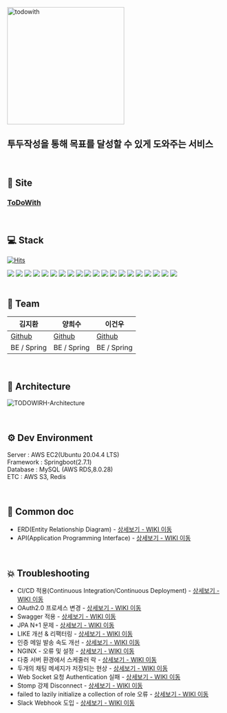<img width="272" alt="todowith" src="https://user-images.githubusercontent.com/39722357/182074339-6ad06851-2ffa-4510-a788-38dc9f7a28df.png">

## 투두작성을 통해 목표를 달성할 수 있게 도와주는 서비스
<br/>

## 🔗 Site
### [ToDoWith](https://todowith.co.kr/)

<br/>

## 💻 Stack
[![Hits](https://hits.seeyoufarm.com/api/count/incr/badge.svg?url=https%3A%2F%2Fgithub.com%2FHanghaeE5%2FBack-end&count_bg=%2379C83D&title_bg=%23555555&icon=&icon_color=%23E7E7E7&title=hits&edge_flat=false)](https://hits.seeyoufarm.com)
<div>
  <img src="https://img.shields.io/badge/springBoot-6DB33F?style=for-the-badge&logo=spring&logoColor=white">
  <img src="https://img.shields.io/badge/java-007396?style=for-the-badge&logo=java&logoColor=white"> 
  <img src="https://img.shields.io/badge/mysql-4479A1?style=for-the-badge&logo=mysql&logoColor=white">
  <img src="https://img.shields.io/badge/ubuntu-FCC624?style=for-the-badge&logo=linux&logoColor=black"> 
  <img src="https://img.shields.io/badge/amazonaws-232F3E?style=for-the-badge&logo=amazonaws&logoColor=white">
  <img src="https://img.shields.io/badge/amazonec2-FF9900?style=for-the-badge&logo=amazonec2&logoColor=white">
  <img src="https://img.shields.io/badge/amazons3-569A31?style=for-the-badge&logo=amazons3&logoColor=white">
  <img src="https://img.shields.io/badge/github-181717?style=for-the-badge&logo=github&logoColor=white">
  <img src="https://img.shields.io/badge/postman-FF6C37?style=for-the-badge&logo=postman&logoColor=white">
  <img src="https://img.shields.io/badge/swagger-85EA2D?style=for-the-badge&logo=swagger&logoColor=white">
  <img src="https://img.shields.io/badge/redis-DC382D?style=for-the-badge&logo=redis&logoColor=white">
  <img src="https://img.shields.io/badge/apachejmeter-D22128?style=for-the-badge&logo=apachejmeter&logoColor=white">
  <img src="https://img.shields.io/badge/slack-4A154B?style=for-the-badge&logo=slack&logoColor=white">
  <img src="https://img.shields.io/badge/notion-000000?style=for-the-badge&logo=notion&logoColor=white">
  <img src="https://img.shields.io/badge/nginx-009639?style=for-the-badge&logo=nginx&logoColor=white">
  <img src="https://img.shields.io/badge/socket-010101?style=for-the-badge&logo=socket.io&logoColor=white">
  <img src="https://img.shields.io/badge/stomp-010101?style=for-the-badge&logo=&logoColor=white">
  <img src="https://camo.githubusercontent.com/f0cede42e8391ba6bb70096f58bc63c8f5c846ea5cde8f27327e571a99e9a3e0/68747470733a2f2f696d672e736869656c64732e696f2f62616467652f636f64656465706c6f792d3644423333463f7374796c653d666f722d7468652d6261646765266c6f676f3d636f64656465706c6f79266c6f676f436f6c6f723d7768697465" data-canonical-src="https://img.shields.io/badge/codedeploy-6DB33F?style=for-the-badge&amp;logo=codedeploy&amp;logoColor=white" style="max-width: 100%;">
  <img src="https://camo.githubusercontent.com/848a56128bd7fb616d4513033e90bdd63c7af1cf66a0e4e96c817cc514638499/68747470733a2f2f696d672e736869656c64732e696f2f62616467652f47697448756220416374696f6e732d3230383846463f7374796c653d666f722d7468652d6261646765266c6f676f3d47697448756220416374696f6e73266c6f676f436f6c6f723d7768697465" data-canonical-src="https://img.shields.io/badge/GitHub Actions-2088FF?style=for-the-badge&amp;logo=GitHub Actions&amp;logoColor=white" style="max-width: 100%;">
  <img src="https://camo.githubusercontent.com/c0f71772804c86d0f144ce923027aff25e8d761c6b791d2de6698607e21c5465/68747470733a2f2f696d672e736869656c64732e696f2f62616467652f677261646c652d3032333033413f7374796c653d666f722d7468652d6261646765266c6f676f3d677261646c65266c6f676f436f6c6f723d7768697465" data-canonical-src="https://img.shields.io/badge/gradle-02303A?style=for-the-badge&amp;logo=gradle&amp;logoColor=white" style="max-width: 100%;">
</div>

<br/>

## 🧙 Team
|김지환|양희수|이건우|
|---|---|---|
|[Github](https://github.com/Kimjipang)|[Github](https://github.com/hee1su123)|[Github](https://github.com/geonoo)|
|BE / Spring|BE / Spring|BE / Spring|

<br/>

## :santa: Architecture
![TODOWIRH-Architecture](https://user-images.githubusercontent.com/39722357/182085438-a39030bb-9ee0-47a4-af64-b7109d481e34.jpeg)

<br/>

## ⚙️ Dev Environment
Server : AWS EC2(Ubuntu 20.04.4 LTS) <br/>
Framework : Springboot(2.7.1) <br/>
Database : MySQL (AWS RDS,8.0.28) <br/>
ETC : AWS S3, Redis <br/>

<br/>

## 📝 Common doc

- ERD(Entity Relationship Diagram) - [상세보기 - WIKI 이동](https://github.com/HanghaeE5/Back-end/wiki/ERD)
- API(Application Programming Interface) - [상세보기 - WIKI 이동](https://github.com/HanghaeE5/Back-end/wiki/API)

<br/> 

## 💥 Troubleshooting

- CI/CD 적용(Continuous Integration/Continuous Deployment) - [상세보기 - WIKI 이동](https://github.com/HanghaeE5/Back-end/wiki/CI-CD-%EC%A0%81%EC%9A%A9(Continuous-Integration-Continuous-Deployment))
- OAuth2.0 프로세스 변경 - [상세보기 - WIKI 이동](https://github.com/HanghaeE5/Back-end/wiki/OAuth2.0-%ED%94%84%EB%A1%9C%EC%84%B8%EC%8A%A4-%EB%B3%80%EA%B2%BD)
- Swagger 적용 - [상세보기 - WIKI 이동](https://github.com/HanghaeE5/Back-end/wiki/Swagger-%EC%A0%81%EC%9A%A9)
- JPA N+1 문제 - [상세보기 - WIKI 이동](https://github.com/HanghaeE5/Back-end/wiki/JPA-N-1-%EB%AC%B8%EC%A0%9C)
- LIKE 개선 & 리팩터링 - [상세보기 - WIKI 이동](https://github.com/HanghaeE5/Back-end/wiki/LIKE-%EA%B0%9C%EC%84%A0-&-%EB%A6%AC%ED%8C%A9%ED%84%B0%EB%A7%81)
- 인증 메일 발송 속도 개선 - [상세보기 - WIKI 이동](https://github.com/HanghaeE5/Back-end/wiki/%EC%9D%B8%EC%A6%9D-%EB%A9%94%EC%9D%BC-%EB%B0%9C%EC%86%A1-%EC%86%8D%EB%8F%84-%EA%B0%9C%EC%84%A0)
- NGINX - 오류 및 설정 - [상세보기 - WIKI 이동](https://github.com/HanghaeE5/Back-end/wiki/NGINX---%EC%98%A4%EB%A5%98-%EB%B0%8F-%EC%84%A4%EC%A0%95)
- 다중 서버 환경에서 스케줄러 락 - [상세보기 - WIKI 이동](https://github.com/HanghaeE5/Back-end/wiki/%EB%8B%A4%EC%A4%91-%EC%84%9C%EB%B2%84-%ED%99%98%EA%B2%BD%EC%97%90%EC%84%9C-%EC%8A%A4%EC%BC%80%EC%A4%84%EB%9F%AC-%EB%9D%BD)
- 두개의 채팅 메세지가 저장되는 현상 - [상세보기 - WIKI 이동](https://github.com/HanghaeE5/Back-end/wiki/%EB%91%90%EA%B0%9C%EC%9D%98-%EC%B1%84%ED%8C%85-%EB%A9%94%EC%84%B8%EC%A7%80%EA%B0%80-%EC%A0%80%EC%9E%A5%EB%90%98%EB%8A%94-%ED%98%84%EC%83%81)
- Web Socket 요청 Authentication 실패 - [상세보기 - WIKI 이동](https://github.com/HanghaeE5/Back-end/wiki/Web-Socket-%EC%9A%94%EC%B2%AD-Authentication-%EC%8B%A4%ED%8C%A8)
- Stomp 강제 Disconnect - [상세보기 - WIKI 이동](https://github.com/HanghaeE5/Back-end/wiki/Stomp-%EA%B0%95%EC%A0%9C-Disconnect)
- failed to lazily initialize a collection of role 오류 - [상세보기 - WIKI 이동](https://github.com/HanghaeE5/Back-end/wiki/failed-to-lazily-initialize-a-collection-of-role-%EC%98%A4%EB%A5%98)
- Slack Webhook 도입 - [상세보기 - WIKI 이동](https://github.com/HanghaeE5/Back-end/wiki/Slack-Webhook-%EB%8F%84%EC%9E%85)

